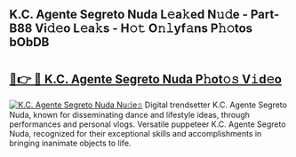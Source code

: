 ## K.C. Agente Segreto Nuda L𝚎a𝚔ed N𝚞𝚍e - Part-B88 Vi𝚍𝚎o L𝚎a𝚔s - H𝚘𝚝 O𝚗𝚕yf𝚊ns P𝚑𝚘tos bObDB

# <h2><a href="http://kf9zea.oniu.top/?m=K.C.+Agente+Segreto+Nuda">🔗👉 🔴 K.C. Agente Segreto Nuda P𝚑ot𝚘𝚜 V𝚒d𝚎o</a></h2>

[![K.C. Agente Segreto Nuda Nu𝚍e𝚜](https://i.imgur.com/0qMVB7G.gif)](http://kf9zea.oniu.top/?m=K.C.+Agente+Segreto+Nuda)
Digital trendsetter K.C. Agente Segreto Nuda, known for disseminating dance and lifestyle ideas, through performances and personal vlogs. Versatile puppeteer K.C. Agente Segreto Nuda, recognized for their exceptional skills and accomplishments in bringing inanimate objects to life.  
